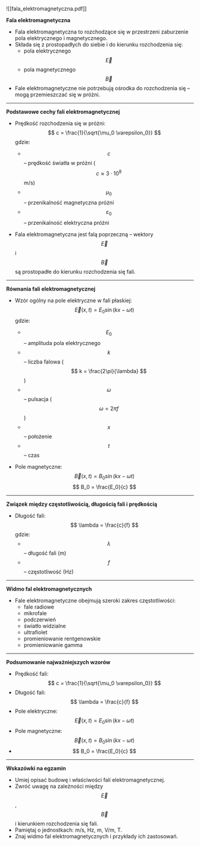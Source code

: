 ![[fala_elektromagnetyczna.pdf]]

**Fala elektromagnetyczna**

- Fala elektromagnetyczna to rozchodzące się w przestrzeni zaburzenie pola elektrycznego i magnetycznego.
- Składa się z prostopadłych do siebie i do kierunku rozchodzenia się:
    - pola elektrycznego $$ \vec{E} $$
    - pola magnetycznego $$ \vec{B} $$
- Fale elektromagnetyczne nie potrzebują ośrodka do rozchodzenia się – mogą przemieszczać się w próżni.

---

**Podstawowe cechy fali elektromagnetycznej**

- Prędkość rozchodzenia się w próżni: $$ c = \frac{1}{\sqrt{\mu_0 \varepsilon_0}} $$ gdzie:
    
    - $$ c $$ – prędkość światła w próżni ($$ c \approx 3 \cdot 10^8 $$ m/s)
    - $$ \mu_0 $$ – przenikalność magnetyczna próżni
    - $$ \varepsilon_0 $$ – przenikalność elektryczna próżni
- Fala elektromagnetyczna jest falą poprzeczną – wektory $$ \vec{E} $$ i $$ \vec{B} $$ są prostopadłe do kierunku rozchodzenia się fali.
    

---

**Równania fali elektromagnetycznej**

- Wzór ogólny na pole elektryczne w fali płaskiej: $$ \vec{E}(x, t) = E_0 \sin(kx - \omega t) $$ gdzie:
    
    - $$ E_0 $$ – amplituda pola elektrycznego
    - $$ k $$ – liczba falowa ($$ k = \frac{2\pi}{\lambda} $$)
    - $$ \omega $$ – pulsacja ($$ \omega = 2\pi f $$)
    - $$ x $$ – położenie
    - $$ t $$ – czas
- Pole magnetyczne: $$ \vec{B}(x, t) = B_0 \sin(kx - \omega t) $$ $$ B_0 = \frac{E_0}{c} $$
    

---

**Związek między częstotliwością, długością fali i prędkością**

- Długość fali: $$ \lambda = \frac{c}{f} $$ gdzie:
    - $$ \lambda $$ – długość fali (m)
    - $$ f $$ – częstotliwość (Hz)

---

**Widmo fal elektromagnetycznych**

- Fale elektromagnetyczne obejmują szeroki zakres częstotliwości:
    - fale radiowe
    - mikrofale
    - podczerwień
    - światło widzialne
    - ultrafiolet
    - promieniowanie rentgenowskie
    - promieniowanie gamma

---

**Podsumowanie najważniejszych wzorów**

- Prędkość fali: $$ c = \frac{1}{\sqrt{\mu_0 \varepsilon_0}} $$
- Długość fali: $$ \lambda = \frac{c}{f} $$
- Pole elektryczne: $$ \vec{E}(x, t) = E_0 \sin(kx - \omega t) $$
- Pole magnetyczne: $$ \vec{B}(x, t) = B_0 \sin(kx - \omega t) $$
- $$ B_0 = \frac{E_0}{c} $$

---

**Wskazówki na egzamin**

- Umiej opisać budowę i właściwości fali elektromagnetycznej.
- Zwróć uwagę na zależności między $$ \vec{E} $$, $$ \vec{B} $$ i kierunkiem rozchodzenia się fali.
- Pamiętaj o jednostkach: m/s, Hz, m, V/m, T.
- Znaj widmo fal elektromagnetycznych i przykłady ich zastosowań.